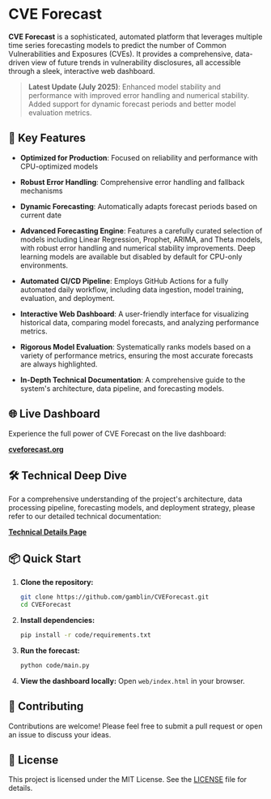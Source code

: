 # CVE Forecast

**CVE Forecast** is a sophisticated, automated platform that leverages multiple time series forecasting models to predict the number of Common Vulnerabilities and Exposures (CVEs). It provides a comprehensive, data-driven view of future trends in vulnerability disclosures, all accessible through a sleek, interactive web dashboard.

> **Latest Update (July 2025)**: Enhanced model stability and performance with improved error handling and numerical stability. Added support for dynamic forecast periods and better model evaluation metrics.

## 🚀 Key Features

- **Optimized for Production**: Focused on reliability and performance with CPU-optimized models
- **Robust Error Handling**: Comprehensive error handling and fallback mechanisms
- **Dynamic Forecasting**: Automatically adapts forecast periods based on current date

- **Advanced Forecasting Engine**: Features a carefully curated selection of models including Linear Regression, Prophet, ARIMA, and Theta models, with robust error handling and numerical stability improvements. Deep learning models are available but disabled by default for CPU-only environments.
- **Automated CI/CD Pipeline**: Employs GitHub Actions for a fully automated daily workflow, including data ingestion, model training, evaluation, and deployment.
- **Interactive Web Dashboard**: A user-friendly interface for visualizing historical data, comparing model forecasts, and analyzing performance metrics.
- **Rigorous Model Evaluation**: Systematically ranks models based on a variety of performance metrics, ensuring the most accurate forecasts are always highlighted.
- **In-Depth Technical Documentation**: A comprehensive guide to the system's architecture, data pipeline, and forecasting models.

## 🌐 Live Dashboard

Experience the full power of CVE Forecast on the live dashboard:

**[cveforecast.org](https://cveforecast.org)**

## 🛠️ Technical Deep Dive

For a comprehensive understanding of the project's architecture, data processing pipeline, forecasting models, and deployment strategy, please refer to our detailed technical documentation:

**[Technical Details Page](web/technical_details.html)**

## 📦 Quick Start

1.  **Clone the repository:**
    ```bash
    git clone https://github.com/gamblin/CVEForecast.git
    cd CVEForecast
    ```

2.  **Install dependencies:**
    ```bash
    pip install -r code/requirements.txt
    ```

3.  **Run the forecast:**
    ```bash
    python code/main.py
    ```

4.  **View the dashboard locally:**
    Open `web/index.html` in your browser.

## 🤝 Contributing

Contributions are welcome! Please feel free to submit a pull request or open an issue to discuss your ideas.

## 📄 License

This project is licensed under the MIT License. See the [LICENSE](LICENSE) file for details.
